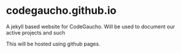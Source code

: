# codegaucho.github.io
A jekyll based website for CodeGaucho.  Will be used to document our active projects and such

This will be hosted using github pages.
